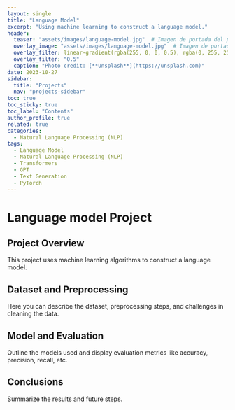 ```yaml
---
layout: single
title: "Language Model"
excerpt: "Using machine learning to construct a language model."
header:
  teaser: "assets/images/language-model.jpg"  # Imagen de portada del proyecto
  overlay_image: "assets/images/language-model.jpg"  # Imagen de portada del proyecto
  overlay_filter: linear-gradient(rgba(255, 0, 0, 0.5), rgba(0, 255, 255, 0.5))  
  overlay_filter: "0.5"
  caption: "Photo credit: [**Unsplash**](https://unsplash.com)"
date: 2023-10-27
sidebar:
  title: "Projects"
  nav: "projects-sidebar"
toc: true
toc_sticky: true
toc_label: "Contents"
author_profile: true
related: true
categories:
  - Natural Language Processing (NLP)
tags:
  - Language Model
  - Natural Language Processing (NLP)
  - Transformers
  - GPT
  - Text Generation
  - PyTorch
---
```


# Language model Project

## Project Overview
This project uses machine learning algorithms to construct a language model.

<!-- 

- Trabaja en proyectos como clasificación de texto, chatbots o implementa un modelo de transformers como GPT.
	•	Ingeniería de características: Trabaja en mejorar la calidad de los datos de entrada.
	•	Tuning de hiperparámetros: Experimenta con la búsqueda de hiperparámetros (Grid Search, Random Search) y técnicas como optimización bayesiana.

 -->

## Dataset and Preprocessing
Here you can describe the dataset, preprocessing steps, and challenges in cleaning the data.

## Model and Evaluation
Outline the models used and display evaluation metrics like accuracy, precision, recall, etc.

<!-- // ![ROC Curve](/assets/images/fraud_detection_roc.png) -->

## Conclusions
Summarize the results and future steps.